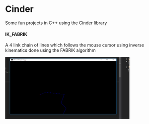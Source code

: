 # Cinder
Some fun projects in C++ using the Cinder library


#### IK_FABRIK
A 4 link chain of lines which follows the mouse cursor using inverse kinematics done using the FABRIK algorithm

<img src="/IK_FABRIK/CinderProject/picture.png" width="400" height="200">
